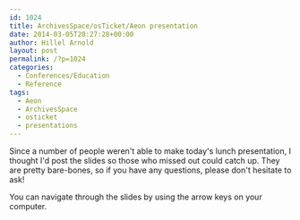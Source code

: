```yaml
---
id: 1024
title: ArchivesSpace/osTicket/Aeon presentation
date: 2014-03-05T20:27:28+00:00
author: Hillel Arnold
layout: post
permalink: /?p=1024
categories:
  - Conferences/Education
  - Reference
tags:
  - Aeon
  - ArchivesSpace
  - osticket
  - presentations
---
```

Since a number of people weren't able to make today's lunch presentation, I thought I'd post the slides so those who missed out could catch up. They are pretty bare-bones, so if you have any questions, please don't hesitate to ask!

<!--more-->You can navigate through the slides by using the arrow keys on your computer.
